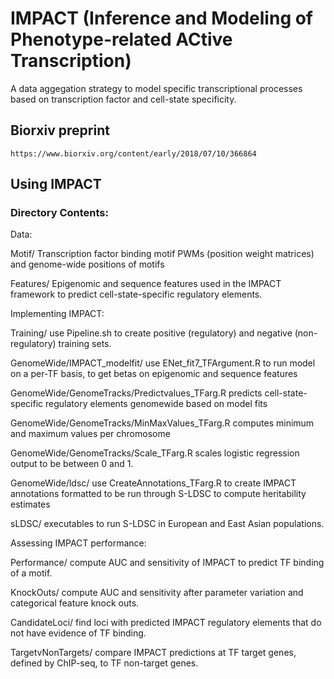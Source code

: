 # IMPACT (Inference and Modeling of Phenotype-related ACtive Transcription) 

A data aggegation strategy to model specific transcriptional processes based on transcription factor and cell-state specificity. 

## Biorxiv preprint
```
https://www.biorxiv.org/content/early/2018/07/10/366864
```

## Using IMPACT 

### Directory Contents: 


Data: 

Motif/ Transcription factor binding motif PWMs (position weight matrices) and genome-wide positions of motifs 

Features/ Epigenomic and sequence features used in the IMPACT framework to predict cell-state-specific regulatory elements. 


Implementing IMPACT: 

Training/ use Pipeline.sh to create positive (regulatory) and negative (non-regulatory) training sets. 

GenomeWide/IMPACT_modelfit/ use ENet_fit7_TFArgument.R to run model on a per-TF basis, to get betas on epigenomic and sequence features 

GenomeWide/GenomeTracks/Predictvalues_TFarg.R predicts cell-state-specific regulatory elements genomewide based on model fits 

GenomeWide/GenomeTracks/MinMaxValues_TFarg.R computes minimum and maximum values per chromosome

GenomeWide/GenomeTracks/Scale_TFarg.R scales logistic regression output to be between 0 and 1. 

GenomeWide/ldsc/ use CreateAnnotations_TFarg.R to create IMPACT annotations formatted to be run through S-LDSC to compute heritability estimates

sLDSC/ executables to run S-LDSC in European and East Asian populations. 


Assessing IMPACT performance: 

Performance/ compute AUC and sensitivity of IMPACT to predict TF binding of a motif.

KnockOuts/ compute AUC and sensitivity after parameter variation and categorical feature knock outs.

CandidateLoci/ find loci with predicted IMPACT regulatory elements that do not have evidence of TF binding.

TargetvNonTargets/ compare IMPACT predictions at TF target genes, defined by ChIP-seq, to TF non-target genes.

